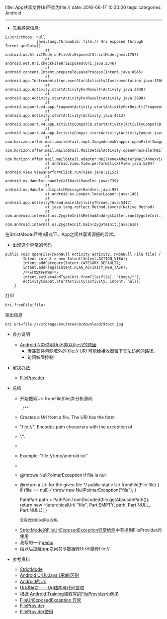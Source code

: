 title: App共享文件Uri不能为file://
date: 2016-06-17  10:30:00
tags:
categories: Android

---


- 先看异常信息:

````
E/StrictMode: null
              java.lang.Throwable: file:// Uri exposed through Intent.getData()
                  at android.os.StrictMode.onFileUriExposed(StrictMode.java:1757)
                  at android.net.Uri.checkFileUriExposed(Uri.java:2346)
                  at android.content.Intent.prepareToLeaveProcess(Intent.java:8045)
                  at android.app.Instrumentation.execStartActivity(Instrumentation.java:1506)
                  at android.app.Activity.startActivityForResult(Activity.java:3930)
                  at android.app.Activity.startActivityForResult(Activity.java:3890)
                  at android.support.v4.app.FragmentActivity.startActivityForResult(FragmentActivity.java:843)
                  at android.app.Activity.startActivity(Activity.java:4213)
                  at android.support.v4.app.ActivityCompatJB.startActivity(ActivityCompatJB.java:26)
                  at android.support.v4.app.ActivityCompat.startActivity(ActivityCompat.java:133)
                  at com.horizon.offer.mail.maildetail.impl.ImageAnnexWrapper.openFile(ImageAnnexWrapper.java:26)
                  at com.horizon.offer.mail.maildetail.MailDetailActivity.openAnnexFile(MailDetailActivity.java:184)
                  at com.horizon.offer.mail.maildetail.adapter.MailAnnexAdapter$MailAnnexViewHolder$1.onClick(MailAnnexAdapter.java:75)
                  at android.view.View.performClick(View.java:5204)
                  at android.view.View$PerformClick.run(View.java:21153)
                  at android.os.Handler.handleCallback(Handler.java:739)
                  at android.os.Handler.dispatchMessage(Handler.java:95)
                  at android.os.Looper.loop(Looper.java:148)
                  at android.app.ActivityThread.main(ActivityThread.java:5417)
                  at java.lang.reflect.Method.invoke(Native Method)
                  at com.android.internal.os.ZygoteInit$MethodAndArgsCaller.run(ZygoteInit.java:726)
                  at com.android.internal.os.ZygoteInit.main(ZygoteInit.java:616)
````
在StrictMode(严格)模式下，App之间共享资源报的异常。

- 出现这个异常的代码

````
public void openFile(@NonNull Activity activity, @NonNull File file) {
        Intent intent = new Intent(Intent.ACTION_VIEW);
        intent.addCategory(Intent.CATEGORY_DEFAULT);
        intent.addFlags(Intent.FLAG_ACTIVITY_NEW_TASK);
        /**异常这行代码**/
        intent.setDataAndType(Uri.fromFile(file), "image/*");
        ActivityCompat.startActivity(activity, intent, null);
    }
````
打印

````
Uri.fromFile(file)
````
输出信息

````
Uri uri=file:///storage/emulated/0/download/9text.jpg
````
- 各方说明
	- [Android N中说明Uri不能以file://的原因](https://developer.android.com/preview/behavior-changes.html#sharing-files)
		- 传递软件包网域外的 file:// URI 可能给接收器留下无法访问的路径。
		- 访问权限控制 
- [解决办法](https://developer.android.com/preview/behavior-changes.html#sharing-files)
	- [FileProvider](https://developer.android.com/reference/android/support/v4/content/FileProvider.html)
- 总结
	-  开始搜索Uri.fromFile(file)并分析源码
	  
		````
		 /**
     * Creates a Uri from a file. The URI has the form
     * "file://<absolute path>". Encodes path characters with the exception of
     * '/'.
     *
     * <p>Example: "file:///tmp/android.txt"
     *
     * @throws NullPointerException if file is null
     * @return a Uri for the given file
     */
    public static Uri fromFile(File file) {
        if (file == null) {
            throw new NullPointerException("file");
        }

        PathPart path = PathPart.fromDecoded(file.getAbsolutePath());
        return new HierarchicalUri(
                "file", Part.EMPTY, path, Part.NULL, Part.NULL);
    }
		````
		没有找到相关解决方案。
	-  [StrictMode的FileUriExposedException异常检测](https://developer.android.com/reference/android/os/StrictMode.VmPolicy.Builder.html#detectFileUriExposure())中有提到FileProvider的使用
	-  我写的一个[demo](https://github.com/milin411/FileIntentDemo.git)
	-  给以后提醒app之间共享数据传Uri不能传file://
	
-  参考资料
	- [StrictMode](https://developer.android.com/reference/android/os/StrictMode.html) 
	- [Android Uri和Java URI的区别](http://www.jianshu.com/p/5572b42fc63f)
	- [Android的Uri](http://blog.csdn.net/dlutbrucezhang/article/details/8917303) 
	- [Uri详解之——Uri结构与代码提取](http://blog.csdn.net/harvic880925/article/details/44679239)
	- [根据 Android Training课程写的FileProvider小例子](http://blog.csdn.net/zhangyingli/article/details/37902367)
	- [FileUriExposedException 异常](https://developer.android.com/preview/behavior-changes.html#sharing-files)
	- [FileProvider](https://developer.android.com/reference/android/support/v4/content/FileProvider.html)
	- [FileProvider使用](http://blog.csdn.net/zhangyingli/article/details/37902367)
 
